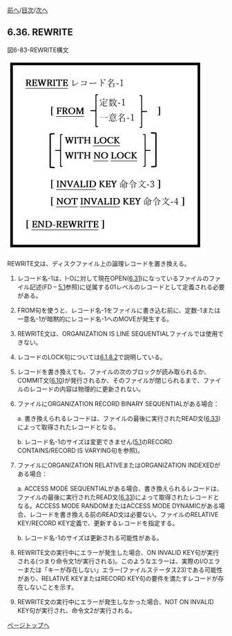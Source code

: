 <!--navi start1-->
[前へ](6-35.md)/[目次](https://opensourcecobol.github.io/markdown/TOC.html)/[次へ](6-37.md)
<!--navi end1-->
## 6.36. REWRITE

図6-83-REWRITE構文

![alt text](Image/6-83-Rewrite.png)

REWRITE文は、ディスクファイル上の論理レコードを置き換える。

1. レコード名-1は、I-Oに対して現在OPEN([6.31](6-31.md))になっているファイルのファイル記述(FD – [5.1](5-1.md#51-ファイル記述)参照)に従属する01レベルのレコードとして定義される必要がある。

2. FROM句を使うと、レコード名-1をファイルに書き込む前に、定数-1または一意名-1が暗黙的にレコード名-1へのMOVEが発生する。

3. REWRITE文は、ORGANIZATION IS LINE SEQUENTIALファイルでは使用できない。

4. レコードのLOCK句については[6.1.8.2](6-1-8-2.md)で説明している。

5. レコードを書き換えても、ファイルの次のブロックが読み取られるか、COMMIT文([6.10](6-10.md))が発行されるか、そのファイルが閉じられるまで、ファイルのレコードの内容は物理的に更新されない。

6. ファイルにORGANIZATION RECORD BINARY SEQUENTIALがある場合：

    a. 書き換えられるレコードは、ファイルの最後に実行されたREAD文([6.33](6-33-1.md))によって取得されたレコードとなる。

    b. レコード名-1のサイズは変更できません([5.1](5-1.md#51-ファイル記述)のRECORD CONTAINS/RECORD IS VARYING句を参照)。

7. ファイルにORGANIZATION RELATIVEまたはORGANIZATION INDEXEDがある場合：

    a. ACCESS MODE SEQUENTIALがある場合、書き換えられるレコードは、ファイルの最後に実行されたREAD文([6.33](6-33-1.md))によって取得されたレコードとなる。ACCESS MODE RANDOMまたはACCESS MODE DYNAMICがある場合、レコードを書き換える前のREAD文は必要ない。ファイルのRELATIVE KEY/RECORD KEY定義で、更新するレコードを指定する。

    b. レコード名-1のサイズは更新される可能性がある。

8. REWRITE文の実行中にエラーが発生した場合、ON INVALID KEY句が実行される(つまり命令文1が実行される)。このようなエラーは、実際のI/Oエラーまたは「キーが存在しない」エラー(ファイルステータス23)である可能性があり、RELATIVE KEYまたはRECORD KEY句の要件を満たすレコードが存在しないことを示す。

9. REWRITE文の実行中にエラーが発生しなかった場合、NOT ON INVALID KEY句が実行され、命令文2が実行される。

<!--navi start2-->

[ページトップへ](6-36.md)
<!--navi end2-->
